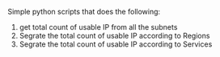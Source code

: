 Simple python scripts that does the following:
1.  get total count of usable IP from all the subnets
2.  Segrate the  total count of usable IP according to Regions
3.  Segrate the total count of usable IP according to Services

